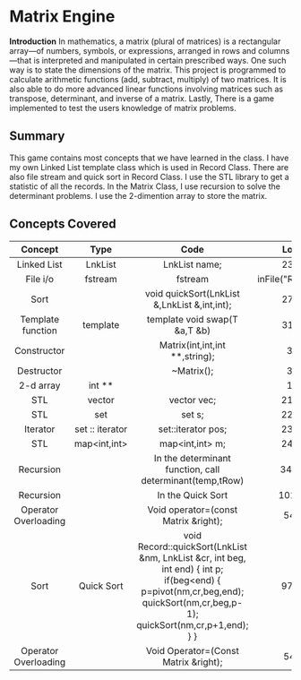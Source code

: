 ﻿# Matrix Engine

**Introduction**
In mathematics, a matrix (plural of matrices) is a rectangular array—of numbers, symbols, or expressions, arranged in rows and columns—that is interpreted and manipulated in certain prescribed ways. One such way is to state the dimensions of the matrix. This project is programmed to calculate arithmetic functions (add, subtract, multiply) of two matrices. It is also able to do more advanced linear functions involving matrices such as transpose, determinant, and inverse of a matrix. Lastly, There is a game implemented to test the users knowledge of matrix problems.

## Summary
This game contains most concepts that we have learned in the class. I have my own Linked List template class which is used in Record Class. There are also file stream and quick sort in Record Class. I use the STL library to get a statistic of all the records. In the Matrix Class, I use recursion to solve the determinant problems. I use the 2-dimention array to store the matrix.


## Concepts Covered

|Concept |Type|Code| Location(line)|
| :-: | :-: | :-: | :-: |
| Linked List	| LnkList<T>	| LnkList<string> name;	| 23 in Record.h|
| File i/o	| fstream	| fstream |inFile("Record.txt",ios::in);	| 125 in Record.cpp|
| Sort	|	| void quickSort(LnkList<string> &,LnkList<int> &,int,int);	| 27 in Record.h|
| Template function	| template <class T>	| template <class T> void swap(T &a,T &b)	| 31 in Record.h|
| Constructor	|	| Matrix(int,int,int **,string);	| 30 Record.h|
| Destructor	|	| ~Matrix();	| 32 Record.h|
| 2-d array	| int **	|	| 19 Record.h|
| STL <vector>	| vector<int>	| vector<int> vec;	| 21 Record.cpp|
| STL <set>	| set<int> 	| set<int> s;	| 22 Record.cpp|
| Iterator	| set<int> ::       iterator 	| set<int>::iterator pos;	| 23 Record.cpp|
| STL<map>	| map<int,int> 	| map<int,int> m;	| 24 Record.cpp|
| Recursion	|	| In the determinant function, call determinant(temp,tRow) 	| 342 Matrix.cpp|
| Recursion	|	| In the Quick Sort	| 101 Record.cpp|
| Operator Overloading | | Void operator=(const Matrix &right); | 54 in Matrix.h|
|Sort |Quick Sort |void Record::quickSort(LnkList<string> &nm, LnkList<int> &cr, int beg, int end) { int p;  if(beg<end) { p=pivot(nm,cr,beg,end); quickSort(nm,cr,beg,p-1); quickSort(nm,cr,p+1,end); } } | 97 Record.cpp
| Operator Overloading | | Void Operator=(Const Matrix &right); | 54 in Matrix.h

